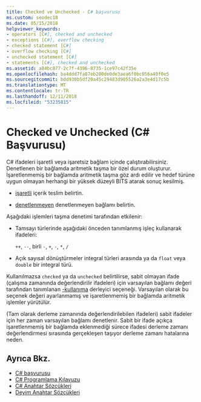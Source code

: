 ```yaml
---
title: Checked ve Unchecked - C# başvurusu
ms.custom: seodec18
ms.date: 05/15/2018
helpviewer_keywords:
- operators [C#], checked and unchecked
- exceptions [C#], overflow checking
- checked statement [C#]
- overflow checking [C#]
- unchecked statement [C#]
- statements [C#], checked and unchecked
ms.assetid: a84bc877-2c7f-4396-8735-1ce97c42f35e
ms.openlocfilehash: ba4ddd7fa87eb200de0de3aea6f0bc056a40f0e5
ms.sourcegitcommit: bdd930b5df20a45c29483d905526a2a3e4d17c5b
ms.translationtype: MT
ms.contentlocale: tr-TR
ms.lasthandoff: 12/11/2018
ms.locfileid: "53235815"
---
```

# <a name="checked-and-unchecked-c-reference"></a>Checked ve Unchecked (C# Başvurusu)
C# ifadeleri işaretli veya işaretsiz bağlam içinde çalıştırabilirsiniz. Denetlenen bir bağlamda aritmetik taşma bir özel durum oluşturur. İşaretlenmemiş bir bağlamda aritmetik taşma göz ardı edilir ve hedef türüne uygun olmayan herhangi bir yüksek düzeyli BITS atarak sonuç kesilmiş.  
  
-   [işaretli](checked.md) içerik teslim belirtin.  
  
-   [denetlenmeyen](unchecked.md) denetlenmeyen bağlamı belirtin.  
  
 Aşağıdaki işlemleri taşma denetimi tarafından etkilenir:  
  
-   Tamsayı türlerinde aşağıdaki önceden tanımlanmış işleç kullanarak ifadeleri:  
  
     `++`, `--`, birli `-`, `+`, `-`, `*`, `/`  
  
-   Açık sayısal dönüştürmeler integral türleri arasında ya da `float` veya `double` bir integral türü.  
  
 Kullanılmazsa `checked` ya da `unchecked` belirtilirse, sabit olmayan ifade (çalışma zamanında değerlendirilir ifadeleri) için varsayılan bağlamı değeri tarafından tanımlanan [-kullanıma](../compiler-options/checked-compiler-option.md) derleyici seçeneği. Varsayılan olarak bu seçenek değeri ayarlanmamış ve işaretlenmemiş bir bağlamda aritmetik işlemler yürütülür.
 
 (Tam olarak derleme zamanında değerlendirilebilen ifadeleri) sabit ifadeler için her zaman varsayılan bağlamı denetlenir. Sabit bir ifade açıkça işaretlenmemiş bir bağlamda eklenmediği sürece ifadesi derleme zamanı değerlendirmesi sırasında gerçekleşen taşıyor derleme zamanı hatalarına neden.
  
## <a name="see-also"></a>Ayrıca Bkz.  

- [C# başvurusu](../index.md)  
- [C# Programlama Kılavuzu](../../programming-guide/index.md)  
- [C# Anahtar Sözcükleri](index.md)  
- [Deyim Anahtar Sözcükleri](statement-keywords.md)

